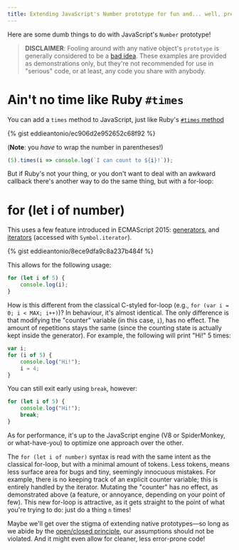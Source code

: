 ```yaml
---
title: Extending JavaScript's Number prototype for fun and... well, pretty much just for fun
---
```


Here are some dumb things to do with JavaScript's `Number` prototype!

> **DISCLAIMER**: Fooling around with any native object's `prototype` is
> generally considered to be a [bad idea][no-extend-native]. These
> examples are provided as demonstrations only, but they're not
> recommended for use in "serious" code, or at least, any code you share
> with anybody.

[no-extend-native]: http://eslint.org/docs/rules/no-extend-native.html

# Ain't no time like Ruby `#times`

You can add a `times` method to JavaScript, just like Ruby's [`#times`
method][#times]

[#times]: http://devdocs.io/ruby/integer#method-i-times

{% gist eddieantonio/ec906d2e952652c68f92 %}

(**Note**: you *have* to wrap the number in parentheses!)

~~~ javascript
(5).times(i => console.log(`I can count to ${i}!`));
~~~

But if Ruby's not your thing, or you don't want to deal with an awkward
callback there's another way to do the same thing, but with a for-loop:

# for (let i of number)

This uses a few feature introduced in ECMAScript 2015: [generators][],
and [iterators][] (accessed with `Symbol.iterator`).

[generators]: http://www.2ality.com/2015/03/es6-generators.html
[iterators]: https://developer.mozilla.org/en/docs/Web/JavaScript/Reference/Iteration_protocols

{% gist eddieantonio/8ece9dfa9c8a237b484f %}

This allows for the following usage:

~~~ javascript
for (let i of 5) {
    console.log(i);
}
~~~

How is this different from the classical C-styled for-loop (e.g., `for
(var i = 0; i < MAX; i++)`)? In behaviour, it's almost identical. The
only difference is that modifying the "counter" variable (in this case,
`i`), has no effect. The amount of repetitions stays the same (since the
counting state is actually kept inside the generator). For example, the
following will print "Hi!" 5 times:

~~~ javascript
var i;
for (i of 5) {
    console.log("Hi!");
    i = 4;
}
~~~

You can still exit early using `break`, however:

~~~ javascript
for (let i of 5) {
    console.log("Hi!");
    break;
}
~~~

As for performance, it's up to the JavaScript engine (V8 or
SpiderMonkey, or what-have-you) to optimize one approach over the other.

The `for (let i of number)` syntax is read with the same intent as the
classical for-loop, but with a minimal amount of tokens. Less tokens,
means less surface area for bugs and tiny, seemingly innocuous mistakes.
For example, there is no keeping track of an explicit counter variable;
this is entirely handled by the iterator. Mutating the "counter" has no
effect, as demonstrated above (a feature, or annoyance, depending on
your point of few). This new for-loop is attractive, as it gets straight
to the point of what you're trying to do: just do a thing `n` times!

Maybe we'll get over the stigma of extending native prototypes—so long
as we abide by the [open/closed principle][ocp], our assumptions should
not be violated. And it might even allow for cleaner, less error-prone
code!

[ocp]: https://en.wikipedia.org/wiki/Open/closed_principle
